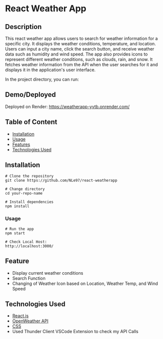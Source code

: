 # React Weather App

## Description

This react weather app allows users to search for weather information for a specific city. It displays the weather conditions, temperature, and location. Users can input a city name, click the search button, and receive weather data such as humidity and wind speed. The app also provides icons to represent different weather conditions, such as clouds, rain, and snow. It fetches weather information from the API when the user searches for it and displays it in the application's user interface.

In the project directory, you can run:

## Demo/Deployed 

Deployed on Render: https://weatherapp-yvtb.onrender.com/

## Table of Content

* [Installation](#Installation)
* [Usage](#Usage)
* [Features](#Features)
* [Technologies Used](#TechnologiesUsed)

## Installation

```
# Clone the repository
git clone https://github.com/NLe97/react-weatherapp
```
```
# Change directory
cd your-repo-name
```
```
# Install dependencies
npm install
```

### Usage

```
# Run the app
npm start
```
```
# Check Local Host:
http://localhost:3000/
```

## Feature

* Display current weather conditions
* Search Function
* Changing of Weather Icon based on Location, Weather Temp, and Wind Speed


## Technologies Used

* [React.js](https://react.dev/learn)
* [OpenWeather API](https://openweathermap.org/api)
* [CSS](https://www.w3schools.com/cssref/index.php)
* Used Thunder Client VSCode Extension to check my API Calls




